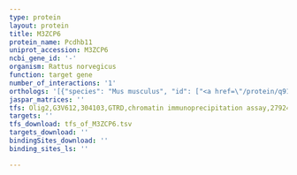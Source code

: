 ```yaml
---
type: protein
layout: protein
title: M3ZCP6
protein_name: Pcdhb11
uniprot_accession: M3ZCP6
ncbi_gene_id: '-'
organism: Rattus norvegicus
function: target gene
number_of_interactions: '1'
orthologs: '[{"species": "Mus musculus", "id": ["<a href=\"/protein/q91uz8\">Q91UZ8</a>"]}, {"species": "Drosophila melanogaster", "id": ["<a href=\"/protein/q9vbv6\">Q9VBV6</a>"]}]'
jaspar_matrices: ''
tfs: Olig2,G3V612,304103,GTRD,chromatin immunoprecipitation assay,27924024%5Buid%5D,No
targets: ''
tfs_download: tfs_of_M3ZCP6.tsv
targets_download: ''
bindingSites_download: ''
binding_sites_ls: ''

---
```

